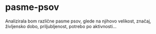 # pasme-psov
Analizirala bom različne pasme psov, glede na njihovo velikost, značaj, življensko dobo, priljubljenost, potrebo po aktivnosti...
